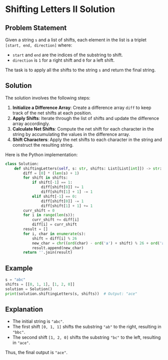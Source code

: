 # Shifting Letters II Solution

## Problem Statement

Given a string `s` and a list of shifts, each element in the list is a triplet `[start, end, direction]` where:

- `start` and `end` are the indices of the substring to shift.
- `direction` is `1` for a right shift and `0` for a left shift.

The task is to apply all the shifts to the string `s` and return the final string.

## Solution

The solution involves the following steps:

1. **Initialize a Difference Array**: Create a difference array `diff` to keep track of the net shifts at each position.
2. **Apply Shifts**: Iterate through the list of shifts and update the difference array accordingly.
3. **Calculate Net Shifts**: Compute the net shift for each character in the string by accumulating the values in the difference array.
4. **Shift Characters**: Apply the net shifts to each character in the string and construct the resulting string.

Here is the Python implementation:

```python
class Solution:
    def shiftingLetters(self, s: str, shifts: List[List[int]]) -> str:
        diff = [0] * (len(s) + 1)
        for shift in shifts:
            if shift[-1] == 1:
                diff[shift[0]] += 1
                diff[shift[1] + 1] -= 1
            elif shift[-1] == 0:
                diff[shift[0]] -= 1
                diff[shift[1] + 1] += 1
        curr_shift = 0
        for i in range(len(s)):
            curr_shift += diff[i]
            diff[i] = curr_shift
        result = []
        for i, char in enumerate(s):
            shift = diff[i] % 26
            new_char = chr((ord(char) - ord('a') + shift) % 26 + ord('a'))
            result.append(new_char)
        return ''.join(result)
```

## Example

```python
s = "abc"
shifts = [[0, 1, 1], [1, 2, 0]]
solution = Solution()
print(solution.shiftingLetters(s, shifts))  # Output: "ace"
```

## Explanation

- The initial string is `"abc"`.
- The first shift `[0, 1, 1]` shifts the substring `"ab"` to the right, resulting in `"bbc"`.
- The second shift `[1, 2, 0]` shifts the substring `"bc"` to the left, resulting in `"ace"`.

Thus, the final output is `"ace"`.
